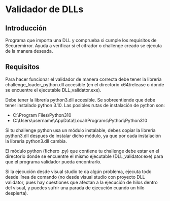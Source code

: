 # Validador de DLLs

## Introducción
Programa que importa una DLL y comprueba si cumple los requisitos de Securemirror.
Ayuda a verificar si el cifrador o challenge creado se ejecuta de la manera deseada.

## Requisitos
Para hacer funcionar el validador de manera correcta debe tener la librería challenge_loader_python.dll accesible (en el directorio x64/release o donde se encuentre el ejecutable DLL_validator.exe).

Debe tener la librería python3.dll accesible. Se sobreentiende que debe tener instalado python 3.10. 
Las posibles rutas de instalación de python son:
  - C:\Program Files\Python310
  - C:\Users\username\AppData\Local\Programs\Python\Python310
  
Si tu challenge python usa un módulo instalable, debes copiar la librería python3.dll despues de instalar dicho módulo, ya que por cada instalación la librería python3.dll cambia.

El módulo python (fichero .py) que contiene tu challenge debe estar en el directorio donde se encuentre el mismo ejecutable (DLL_validator.exe) para que el programa validador pueda encontrarlo.

Si la ejecución desde visual studio te da algún problema, ejecuta todo desde línea de comando (no desde visual studio con proyecto DLL validator, pues hay cuestiones que afectan a la ejecución de hilos dentro del visual, y puedes sufrir una parada de ejecución cuando un hilo despierta).
